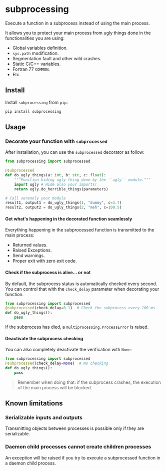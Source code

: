 # subprocessing

Execute a function in a subprocess instead of using the main process.

It allows you to protect your main process from ugly things done in the
functionalities you are using:
- Global variables definition.
- `sys.path` modification.
- Segmentation fault and other wild crashes.
- Static C/C++ variables.
- Fortran 77 `COMMON`.
- Etc.

## Install

Install `subprocessing` from `pip`:
```sh
pip install subprocessing
```

## Usage

### Decorate your function with `subprocessed`

After installation, you can use the `subprocessed` decorator as follow:
```python
from subprocessing import subprocessed

@subprocessed
def do_ugly_things(a: int, b: str, c: float):
    """Function hiding ugly thing done by the ``ugly`` module."""
    import ugly # Hide also your imports!
    return ugly.do_horrible_things(parameters)

# Call serenely your module
result1, output1 = do_ugly_things(1, "dummy", c=3.7)
result2, output2 = do_ugly_things(2, "meh", c=100.5)
```

#### Get what's happening in the decorated function seamlessly

Everything happening in the subprocessed function is transmitted to the main
process:
- Returned values.
- Raised Exceptions.
- Send warnings.
- Proper exit with zero exit code.

#### Check if the subprocess is alive... or not

By default, the subprocess status is automatically checked every second.
You can control that with the `check_delay` parameter when decorating your
function.

```python
from subprocessing import subprocessed
@subprocessed(check_delay=0.1)  # Check the subprocess every 100 ms
def do_ugly_things():
    pass
```

If the subprocess has died, a `multiprocessing.ProcessError` is raised.

#### Deactivate the subprocess checking

You can also completely deactivate the verification with `None`:

```python
from subprocessing import subprocessed
@subprocessed(check_delay=None)  # No checking
def do_ugly_things():
    pass
```

> Remember when doing that: if the subprocess crashes, the execution of the main
> process will be blocked.

## Known limitations

### Serializable inputs and outputs

Transmitting objects between processes is possible only if they are serializable.

### Daemon child processes cannot create children processes

An exception will be raised if you try to execute a subprocessed function in a
daemon child process.
